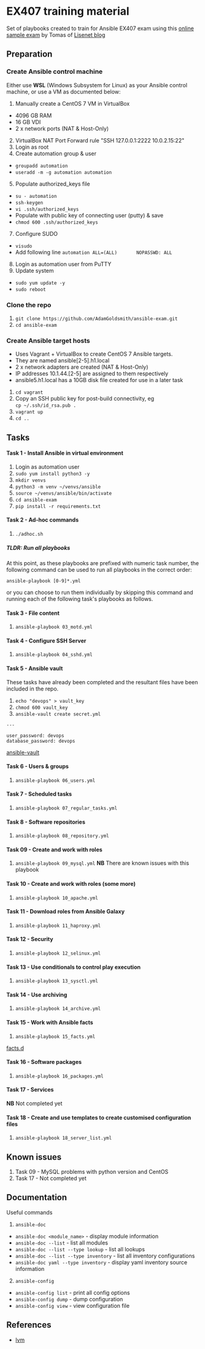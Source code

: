# EX407 training material

Set of playbooks created to train for Ansible EX407 exam using this [online sample exam](https://www.lisenet.com/2019/ansible-sample-exam-for-ex407/) by Tomas of [Lisenet blog](https://www.lisenet.com/)

## Preparation

### Create Ansible control machine

Either use __WSL__ (Windows Subsystem for Linux) as your Ansible control machine, or use a VM as documented below:

1. Manually create a CentOS 7 VM in VirtualBox
  * 4096 GB RAM
  * 16 GB VDI
  * 2 x network ports (NAT & Host-Only)
2. VirtualBox NAT Port Forward rule "SSH 127.0.0.1:2222 10.0.2.15:22"
3. Login as root
4. Create automation group & user
  * `groupadd automation`
  * `useradd -m -g automation automation`
5. Populate authorized_keys file
  * `su - automation`
  * `ssh-keygen`
  * `vi .ssh/authorized_keys`
  * Populate with public key of connecting user (putty) & save
  * `chmod 600 .ssh/authorized_keys`
7. Configure SUDO
  * `visudo`
  * Add following line
  `automation ALL=(ALL)       NOPASSWD: ALL`
8. Login as automation user from PuTTY
9. Update system
  * `sudo yum update -y`
  * `sudo reboot`


### Clone the repo

1. `git clone https://github.com/AdamGoldsmith/ansible-exam.git`
2. `cd ansible-exam`

### Create Ansible target hosts

* Uses Vagrant + VirtualBox to create CentOS 7 Ansible targets.
* They are named ansible[2-5].h1.local
* 2 x network adapters are created (NAT & Host-Only)
* IP addresses 10.1.44.[2-5] are assigned to them respectively
* ansible5.h1.local has a 10GB disk file created for use in a later task

1. `cd vagrant`
2. Copy an SSH public key for post-build connectivity, eg  
`cp ~/.ssh/id_rsa.pub .`
3. `vagrant up`
4. `cd ..`

## Tasks


#### Task 1 - Install Ansible in virtual environment
1. Login as automation user
2. `sudo yum install python3 -y`
3. `mkdir venvs`
4. `python3 -m venv ~/venvs/ansible`
5. `source ~/venvs/ansible/bin/activate`
6. `cd ansible-exam`
7. `pip install -r requirements.txt`

#### Task 2 - Ad-hoc commands
1. `./adhoc.sh`

##### TLDR: Run all playbooks

At this point, as these playbooks are prefixed with numeric task number, the following command can be used to run all playbooks in the correct order:

```
ansible-playbook [0-9]*.yml
```

or you can choose to run them individually by skipping this command and running each of the following task's playbooks as follows.

#### Task 3 - File content
1. `ansible-playbook 03_motd.yml`

#### Task 4 - Configure SSH Server
1. `ansible-playbook 04_sshd.yml`

#### Task 5 - Ansible vault
These tasks have already been completed and the resultant files have been included in the repo.
1. `echo "devops" > vault_key`
2. `chmod 600 vault_key`
3. `ansible-vault create secret.yml`
```
---

user_password: devops
database_password: devops
```

[ansible-vault](https://docs.ansible.com/ansible/latest/user_guide/vault.html)

#### Task 6 - Users & groups
1. `ansible-playbook 06_users.yml`

#### Task 7 - Scheduled tasks
1. `ansible-playbook 07_regular_tasks.yml`

#### Task 8 - Software repositories
1. `ansible-playbook 08_repository.yml`

#### Task 09 - Create and work with roles
1. `ansible-playbook 09_mysql.yml`
__NB__ There are known issues with this playbook

#### Task 10 - Create and work with roles (some more)
1. `ansible-playbook 10_apache.yml`

#### Task 11 - Download roles from Ansible Galaxy
1. `ansible-playbook 11_haproxy.yml`

#### Task 12 - Security
1. `ansible-playbook 12_selinux.yml`

#### Task 13 - Use conditionals to control play execution
1. `ansible-playbook 13_sysctl.yml`

#### Task 14 - Use archiving
1. `ansible-playbook 14_archive.yml`

#### Task 15 - Work with Ansible facts
1. `ansible-playbook 15_facts.yml`

[facts.d](https://docs.ansible.com/ansible/latest/user_guide/playbooks_variables.html#local-facts-facts-d)

#### Task 16 - Software packages
1. `ansible-playbook 16_packages.yml`

#### Task 17 - Services
__NB__ Not completed yet

#### Task 18 - Create and use templates to create customised configuration files
1. `ansible-playbook 18_server_list.yml`

## Known issues

1. Task 09 - MySQL problems with python version and CentOS
2. Task 17 - Not completed yet

## Documentation

Useful commands

1. `ansible-doc`

* `ansible-doc <module_name>` - display module information
* `ansible-doc --list` - list all modules
* `ansible-doc --list --type lookup` - list all lookups
* `ansible-doc --list --type inventory` - list all inventory configurations
* `ansible-doc yaml --type inventory` - display yaml inventory source information

2. `ansible-config`

* `ansible-config list` - print all config options
* `ansible-config dump` - dump configuration
* `ansible-config view` - view configuration file

## References

* [lvm](https://www.linuxsysadmins.com/creating-logical-volume-using-ansible/)

